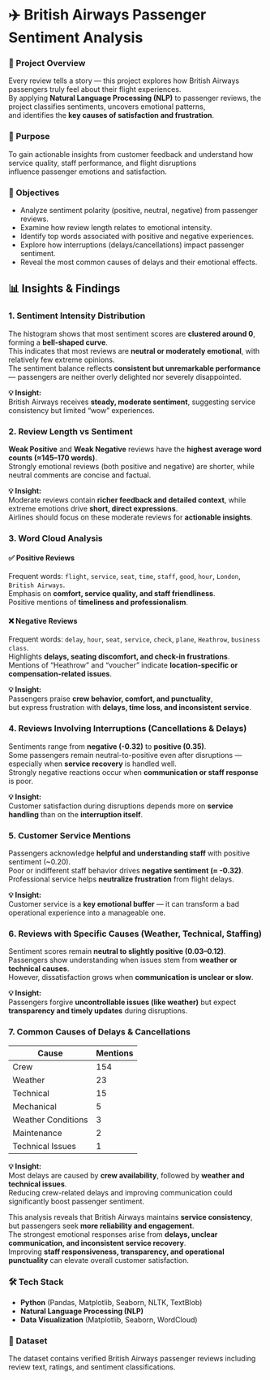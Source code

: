 # ✈️ British Airways Passenger Sentiment Analysis

### 🧭 Project Overview  
Every review tells a story — this project explores how British Airways passengers truly feel about their flight experiences.  
By applying **Natural Language Processing (NLP)** to passenger reviews, the project classifies sentiments, uncovers emotional patterns,  
and identifies the **key causes of satisfaction and frustration**.
### 🎯 Purpose  
To gain actionable insights from customer feedback and understand how service quality, staff performance, and flight disruptions  
influence passenger emotions and satisfaction.
### 🧩 Objectives  
- Analyze sentiment polarity (positive, neutral, negative) from passenger reviews.  
- Examine how review length relates to emotional intensity.  
- Identify top words associated with positive and negative experiences.  
- Explore how interruptions (delays/cancellations) impact passenger sentiment.  
- Reveal the most common causes of delays and their emotional effects.  

## 📊 Insights & Findings

### 1. Sentiment Intensity Distribution  

The histogram shows that most sentiment scores are **clustered around 0**, forming a **bell-shaped curve**.  
This indicates that most reviews are **neutral or moderately emotional**, with relatively few extreme opinions.  
The sentiment balance reflects **consistent but unremarkable performance** — passengers are neither overly delighted nor severely disappointed.  

**💡 Insight:**  
British Airways receives **steady, moderate sentiment**, suggesting service consistency but limited “wow” experiences.  

### 2. Review Length vs Sentiment  

**Weak Positive** and **Weak Negative** reviews have the **highest average word counts (≈145–170 words)**.  
Strongly emotional reviews (both positive and negative) are shorter, while neutral comments are concise and factual.  

**💡 Insight:**  
Moderate reviews contain **richer feedback and detailed context**, while extreme emotions drive **short, direct expressions**.  
Airlines should focus on these moderate reviews for **actionable insights**.  

### 3. Word Cloud Analysis  
#### ✅ Positive Reviews  
Frequent words: `flight`, `service`, `seat`, `time`, `staff`, `good`, `hour`, `London`, `British Airways`.  
Emphasis on **comfort, service quality, and staff friendliness**.  
Positive mentions of **timeliness and professionalism**.  

#### ❌ Negative Reviews  
Frequent words: `delay`, `hour`, `seat`, `service`, `check`, `plane`, `Heathrow`, `business class`.  
Highlights **delays, seating discomfort, and check-in frustrations**.  
Mentions of “Heathrow” and “voucher” indicate **location-specific or compensation-related issues**.  

**💡 Insight:**  
Passengers praise **crew behavior, comfort, and punctuality**,  
but express frustration with **delays, time loss, and inconsistent service**.  

### 4. Reviews Involving Interruptions (Cancellations & Delays)  

Sentiments range from **negative (-0.32)** to **positive (0.35)**.  
Some passengers remain neutral-to-positive even after disruptions — especially when **service recovery** is handled well.  
Strongly negative reactions occur when **communication or staff response** is poor.  

**💡 Insight:**  
Customer satisfaction during disruptions depends more on **service handling** than on the **interruption itself**.  

### 5. Customer Service Mentions  
Passengers acknowledge **helpful and understanding staff** with positive sentiment (~0.20).  
Poor or indifferent staff behavior drives **negative sentiment (≈ -0.32)**.  
Professional service helps **neutralize frustration** from flight delays.  

**💡 Insight:**  
Customer service is a **key emotional buffer** — it can transform a bad operational experience into a manageable one.  

### 6. Reviews with Specific Causes (Weather, Technical, Staffing)  
Sentiment scores remain **neutral to slightly positive (0.03–0.12)**.  
Passengers show understanding when issues stem from **weather or technical causes**.  
However, dissatisfaction grows when **communication is unclear or slow**.  

**💡 Insight:**  
Passengers forgive **uncontrollable issues (like weather)** but expect **transparency and timely updates** during disruptions.  

### 7. Common Causes of Delays & Cancellations  

| Cause | Mentions |
|--------|-----------|
| Crew | 154 |
| Weather | 23 |
| Technical | 15 |
| Mechanical | 5 |
| Weather Conditions | 3 |
| Maintenance | 2 |
| Technical Issues | 1 |

**💡 Insight:**  
Most delays are caused by **crew availability**, followed by **weather and technical issues**.  
Reducing crew-related delays and improving communication could significantly boost passenger sentiment.  
 
This analysis reveals that British Airways maintains **service consistency**, but passengers seek **more reliability and engagement**.  
The strongest emotional responses arise from **delays, unclear communication, and inconsistent service recovery**.  
Improving **staff responsiveness, transparency, and operational punctuality** can elevate overall customer satisfaction.  

### 🛠️ Tech Stack  
- **Python** (Pandas, Matplotlib, Seaborn, NLTK, TextBlob)  
- **Natural Language Processing (NLP)**  
- **Data Visualization** (Matplotlib, Seaborn, WordCloud)  

### 📁 Dataset  
The dataset contains verified British Airways passenger reviews including review text, ratings, and sentiment classifications.
